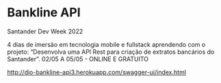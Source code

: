 # Bankline API

Santander Dev Week 2022
 
4 dias de imersão em tecnologia mobile e fullstack aprendendo com o projeto: “Desenvolva uma API Rest para criação de extratos bancários do Santander”.
02/05 A 05/05 - ONLINE E GRATUITO
 
 http://dio-bankline-api3.herokuapp.com/swagger-ui/index.html
